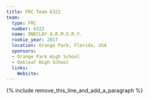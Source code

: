 ```yaml
---
title: FRC Team 6322
team:
  type: FRC
  number: 6322
  name: ONECLAY A.R.M.O.R.Y.
  rookie_year: 2017
  location: Orange Park, Florida, USA
  sponsors:
  - Orange Park High School
  - Oakleaf High School
  links:
    Website:
---
```


{% include remove_this_line_and_add_a_paragraph %}